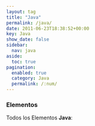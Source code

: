 ```yaml
---
layout: tag
title: "Java"
permalink: /java/
date: 2011-06-23T18:38:52+00:00
key: Java
show_date: false
sidebar:
  nav: java
aside:
  toc: true
pagination: 
  enabled: true
  category: Java
  permalink: /:num/    
---
```


<h3>Elementos</h3>
Todos los Elementos <strong>Java</strong>:
